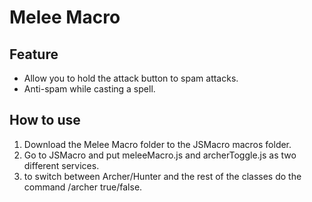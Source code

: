 # Melee Macro
## Feature
- Allow you to hold the attack button to spam attacks.
- Anti-spam while casting a spell.
## How to use
1. Download the Melee Macro folder to the JSMacro macros folder.
2. Go to JSMacro and put meleeMacro.js and archerToggle.js as two different services.
3. to switch between Archer/Hunter and the rest of the classes do the command /archer true/false.
